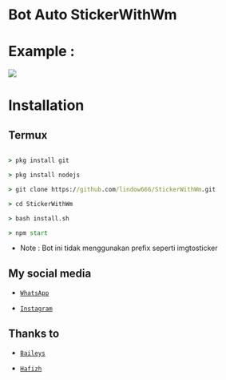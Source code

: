 # Bot Auto StickerWithWm
</p>

# Example :

<img align="center" height="auto" src="https://i.ibb.co/FY9gKNv/IMG-20210311-174516.jpg"/>

# Installation

## Termux

```cmd

> pkg install git

> pkg install nodejs

> git clone https://github.com/lindow666/StickerWithWm.git

> cd StickerWithWm

> bash install.sh

> npm start

```

* Note : Bot ini tidak menggunakan prefix seperti imgtosticker

## My social media

* [`WhatsApp`](http://wa.me/6289513946766)

* [`Instagram`](http://instagram.com/lindoww.6)

## Thanks to

* [`Baileys`](https://github.com/adiwajshing/Baileys)

* [`Hafizh`](https://github.com/HAFizh-15)



